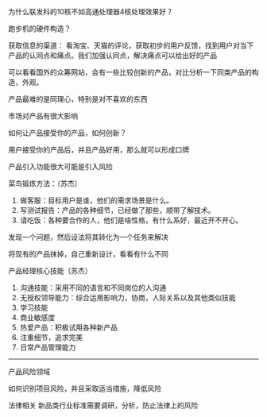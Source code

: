 为什么联发科的10核不如高通处理器4核处理效果好？

跑步机的硬件构造？

获取信息的渠道：
看淘宝、天猫的评论，获取初步的用户反馈，找到用户对当下产品的认同点和痛点。我们加强认同点，解决痛点可以给出好的产品  

可以看看国外的众筹网站，会有一些比较创新的产品，对比分析一下同类产品的构造，外观。

产品最难的是同理心，特别是对不喜欢的东西

市场对产品有很大影响

如何让产品接受你的产品，如何创新？

用户接受你的产品后，并且产品好用，那么就可以形成口牌

产品引入功能很大可能是引入风险

菜鸟锻炼方法：（苏杰）
1. 做客服：目标用户是谁，他们的需求场景是什么。
2. 写测试报告：产品的各种细节，已经做了那些，顺带了解技术。
3. 请吃饭：各种要合作的人，他们是啥性格，有什么系好，最近开不开心。

发现一个问题，然后设法将其转化为一个任务来解决

将现有的产品抹掉，自己重新设计，看看有什么不同

产品经理核心技能（苏杰）
1. 沟通技能：采用不同的语言和不同岗位的人沟通
2. 无授权领导能力：综合运用影响力，协商，人际关系以及其他类似技能
3. 学习技能
4. 商业敏感度
5. 热爱产品：积极试用各种新产品
6. 注重细节，追求完美
7. 日常产品管理能力

---------
产品风险领域

如何识别项目风险，并且采取适当措施，降低风险

法律相关
新品类行业标准需要调研，分析，防止法律上的风险



